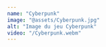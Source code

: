 ```yaml
---
name: "Cyberpunk"
image: "@assets/Cyberpunk.jpg"
alt: "Image du jeu Cyberpunk"
video: "/Cyberpunk.webm"
---
```

